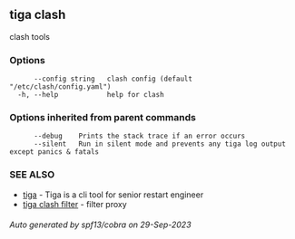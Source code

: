 ## tiga clash

clash tools

### Options

```
      --config string   clash config (default "/etc/clash/config.yaml")
  -h, --help            help for clash
```

### Options inherited from parent commands

```
      --debug    Prints the stack trace if an error occurs
      --silent   Run in silent mode and prevents any tiga log output except panics & fatals
```

### SEE ALSO

* [tiga](tiga.md)	 - Tiga is a cli tool for senior restart engineer
* [tiga clash filter](tiga_clash_filter.md)	 - filter proxy

###### Auto generated by spf13/cobra on 29-Sep-2023
